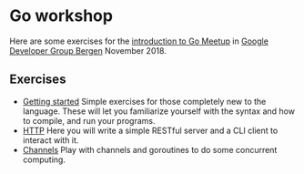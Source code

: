 # Go workshop

Here are some exercises for the
[introduction to Go Meetup](https://www.meetup.com/en-AU/GDGBergen/events/256387761/)
in [Google Developer Group Bergen](https://www.meetup.com/en-AU/GDGBergen/)
November 2018.

## Exercises

* [Getting started](getting-started) Simple exercises for those completely
  new to the language. These will let you familiarize yourself with the
  syntax and how to compile, and run your programs.
* [HTTP](http) Here you will write a simple RESTful server and a CLI client
  to interact with it.
* [Channels](channels) Play with channels and goroutines to do some concurrent computing.
